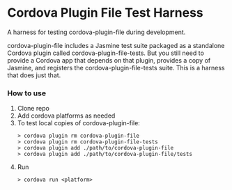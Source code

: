 # Cordova Plugin File Test Harness

A harness for testing cordova-plugin-file during development.

cordova-plugin-file includes a Jasmine test suite packaged as a standalone Cordova plugin called cordova-plugin-file-tests. But you still need to provide a Cordova app that depends on that plugin, provides a copy of Jasmine, and registers the cordova-plugin-file-tests suite. This is a harness that does just that.

### How to use

1. Clone repo
1. Add cordova platforms as needed
1. To test local copies of cordova-plugin-file:
   ```
   > cordova plugin rm cordova-plugin-file
   > cordova plugin rm cordova-plugin-file-tests
   > cordova plugin add ./path/to/cordova-plugin-file
   > cordova plugin add ./path/to/cordova-plugin-file/tests
   ```
1. Run
   ```
   > cordova run <platform>
   ```
